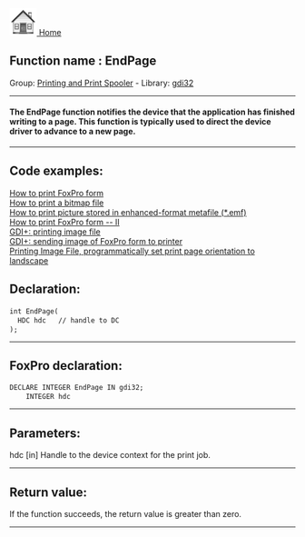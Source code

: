 [<img src="../../images/home.png"> Home ](https://github.com/VFPX/Win32API)  

## Function name : EndPage
Group: [Printing and Print Spooler](../../functions_group.md#Printing_and_Print_Spooler)  -  Library: [gdi32](../../libraries.md#gdi32)  
***  


#### The EndPage function notifies the device that the application has finished writing to a page. This function is typically used to direct the device driver to advance to a new page.
***  


## Code examples:
[How to print FoxPro form](../../samples/sample_158.md)  
[How to print a bitmap file](../../samples/sample_211.md)  
[How to print picture stored in enhanced-format metafile (*.emf)](../../samples/sample_405.md)  
[How to print FoxPro form -- II](../../samples/sample_406.md)  
[GDI+: printing image file](../../samples/sample_452.md)  
[GDI+: sending image of FoxPro form to printer](../../samples/sample_455.md)  
[Printing Image File, programmatically set print page orientation to landscape](../../samples/sample_555.md)  

## Declaration:
```foxpro  
int EndPage(
  HDC hdc   // handle to DC
);  
```  
***  


## FoxPro declaration:
```foxpro  
DECLARE INTEGER EndPage IN gdi32;
	INTEGER hdc  
```  
***  


## Parameters:
hdc 
[in] Handle to the device context for the print job.  
***  


## Return value:
If the function succeeds, the return value is greater than zero.  
***  

